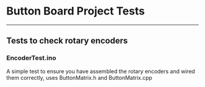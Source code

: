 # Button Board Project Tests

---

## Tests to check rotary encoders

### EncoderTest.ino
A simple test to ensure you have assembled the rotary encoders and wired them correctly, uses ButtonMatrix.h and ButtonMatrix.cpp
